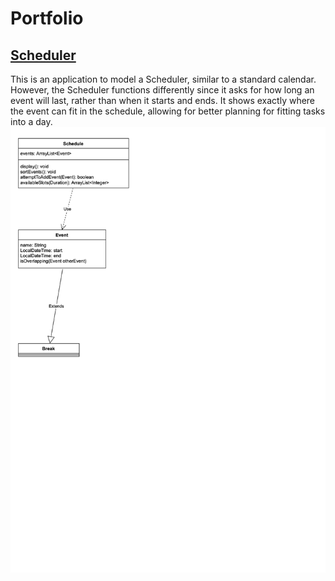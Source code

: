 # Portfolio

## [Scheduler](https://github.com/bran214/Scheduler)
This is an application to model a Scheduler, similar to a standard calendar. However, the Scheduler functions differently since it asks for how long an event will last, rather than when it starts and ends. It shows exactly where the event can fit in the schedule, allowing for better planning for fitting tasks into a day.  
![alt text](https://github.com/bran214/Scheduler/raw/main/Brainstorm/Class_Diagram.png "Class Diagram")  
